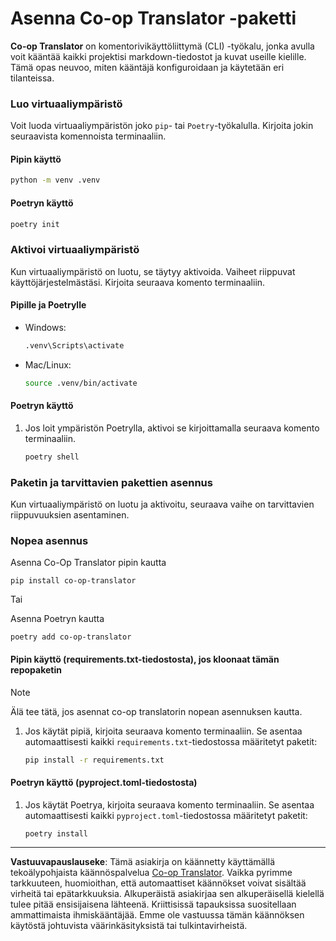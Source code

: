 <!--
CO_OP_TRANSLATOR_METADATA:
{
  "original_hash": "510827ad22a2031a50838919c3594828",
  "translation_date": "2025-10-15T03:27:41+00:00",
  "source_file": "getting_started/command-line-guide/install-package.md",
  "language_code": "fi"
}
-->
# Asenna Co-op Translator -paketti

**Co-op Translator** on komentorivikäyttöliittymä (CLI) -työkalu, jonka avulla voit kääntää kaikki projektisi markdown-tiedostot ja kuvat useille kielille. Tämä opas neuvoo, miten kääntäjä konfiguroidaan ja käytetään eri tilanteissa.

### Luo virtuaaliympäristö

Voit luoda virtuaaliympäristön joko `pip`- tai `Poetry`-työkalulla. Kirjoita jokin seuraavista komennoista terminaaliin.

#### Pipin käyttö

```bash
python -m venv .venv
```

#### Poetryn käyttö

```bash
poetry init
```

### Aktivoi virtuaaliympäristö

Kun virtuaaliympäristö on luotu, se täytyy aktivoida. Vaiheet riippuvat käyttöjärjestelmästäsi. Kirjoita seuraava komento terminaaliin.

#### Pipille ja Poetrylle

- Windows:

    ```bash
    .venv\Scripts\activate
    ```

- Mac/Linux:

    ```bash
    source .venv/bin/activate
    ```

#### Poetryn käyttö

1. Jos loit ympäristön Poetrylla, aktivoi se kirjoittamalla seuraava komento terminaaliin.

    ```bash
    poetry shell
    ```

### Paketin ja tarvittavien pakettien asennus

Kun virtuaaliympäristö on luotu ja aktivoitu, seuraava vaihe on tarvittavien riippuvuuksien asentaminen.

### Nopea asennus

Asenna Co-Op Translator pipin kautta

```
pip install co-op-translator
```
Tai 

Asenna Poetryn kautta
```
poetry add co-op-translator
```

#### Pipin käyttö (requirements.txt-tiedostosta), jos kloonaat tämän repopaketin

> [!NOTE]
> Älä tee tätä, jos asennat co-op translatorin nopean asennuksen kautta.

1. Jos käytät pipiä, kirjoita seuraava komento terminaaliin. Se asentaa automaattisesti kaikki `requirements.txt`-tiedostossa määritetyt paketit:

    ```bash
    pip install -r requirements.txt
    ```

#### Poetryn käyttö (pyproject.toml-tiedostosta)

1. Jos käytät Poetrya, kirjoita seuraava komento terminaaliin. Se asentaa automaattisesti kaikki `pyproject.toml`-tiedostossa määritetyt paketit:

    ```bash
    poetry install
    ```

---

**Vastuuvapauslauseke**:
Tämä asiakirja on käännetty käyttämällä tekoälypohjaista käännöspalvelua [Co-op Translator](https://github.com/Azure/co-op-translator). Vaikka pyrimme tarkkuuteen, huomioithan, että automaattiset käännökset voivat sisältää virheitä tai epätarkkuuksia. Alkuperäistä asiakirjaa sen alkuperäisellä kielellä tulee pitää ensisijaisena lähteenä. Kriittisissä tapauksissa suositellaan ammattimaista ihmiskääntäjää. Emme ole vastuussa tämän käännöksen käytöstä johtuvista väärinkäsityksistä tai tulkintavirheistä.